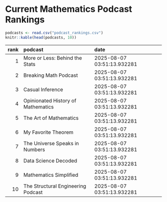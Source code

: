 # Current Mathematics Podcast Rankings


``` r
podcasts <- read.csv("podcast_rankings.csv")
knitr::kable(head(podcasts, 10))
```

| rank | podcast                            | date                       |
|-----:|:-----------------------------------|:---------------------------|
|    1 | More or Less: Behind the Stats     | 2025-08-07 03:51:13.932281 |
|    2 | Breaking Math Podcast              | 2025-08-07 03:51:13.932281 |
|    3 | Casual Inference                   | 2025-08-07 03:51:13.932281 |
|    4 | Opinionated History of Mathematics | 2025-08-07 03:51:13.932281 |
|    5 | The Art of Mathematics             | 2025-08-07 03:51:13.932281 |
|    6 | My Favorite Theorem                | 2025-08-07 03:51:13.932281 |
|    7 | The Universe Speaks in Numbers     | 2025-08-07 03:51:13.932281 |
|    8 | Data Science Decoded               | 2025-08-07 03:51:13.932281 |
|    9 | Mathematics Simplified             | 2025-08-07 03:51:13.932281 |
|   10 | The Structural Engineering Podcast | 2025-08-07 03:51:13.932281 |
